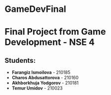 # GameDevFinal
# **Final Project from Game Development - NSE 4**

## Students:
- **Farangiz Ismoilova** - 210185  
- **Charos Abdusattorova** - 210160  
- **Akhborkhuja Yodgorov** - 210181  
- **Temur Umidov** - 210023  

          
